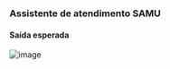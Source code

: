 ### Assistente de atendimento SAMU
#### Saída esperada
![image](https://github.com/user-attachments/assets/2514d26c-3999-4bc6-9663-9a6ca4591fab)
